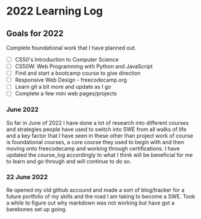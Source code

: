 # 2022 Learning Log

## Goals for 2022

Complete foundational work that I have planned out. 
- [ ] CS50's Introduction to Computer Science
- [ ] CS50W: Web Programming with Python and JavaScript
- [ ] Find and start a bootcamp course to give direction
- [ ] Responsive Web Design - freecodecamp.org
- [ ] Learn git a bit more and update as I go
- [ ] Complete a few mini web pages/projects

### June 2022

So far in June of 2022 I have done a lot of research into different courses and strategies people have used to switch into SWE from all walks of life and a key factor that I have seen in these other than project work of course is foundational courses, a core course they used to begin with and then moving onto freecodecamp and working through certifications. I have updated the course_log accordingly to what I think will be beneficial for me to learn and go through and will continue to do so.

### 22 June 2022

Re opened my old github accound and made a sort of blog/tracker for a future portfolio of my skills and the road I am taking to become a SWE. Took a while to figure out why markdown was not working but have got a barebones set up going.
